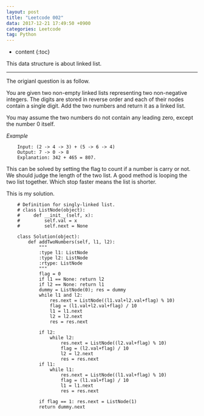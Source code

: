 ```yaml
---
layout: post
title: "Leetcode 002"
data: 2017-12-21 17:49:50 +0900
categories: Leetcode
tag: Python
---
```


* content
{:toc}

This data structure is about linked list.

-------------------
The origianl question is as follow.

You are given two non-empty linked lists representing two non-negative integers. The digits are stored in reverse order and each of their nodes contain a single digit. Add the two numbers and return it as a linked list.

You may assume the two numbers do not contain any leading zero, except the number 0 itself.

*Example*

		Input: (2 -> 4 -> 3) + (5 -> 6 -> 4)
		Output: 7 -> 0 -> 8
		Explanation: 342 + 465 = 807.

This can be solved by setting the flag to count if a number is carry or not.
We should judge the length of the two list. A good method is looping the two list together. Which stop faster means the list is shorter.

This is my solution.

		# Definition for singly-linked list.
		# class ListNode(object):
		#     def __init__(self, x):
		#         self.val = x
		#         self.next = None

		class Solution(object):
		    def addTwoNumbers(self, l1, l2):
		        """
		        :type l1: ListNode
		        :type l2: ListNode
		        :rtype: ListNode
		        """
		        flag = 0
		        if l1 == None: return l2
		        if l2 == None: return l1
		        dummy = ListNode(0); res = dummy
		        while l1 and l2:
		            res.next = ListNode((l1.val+l2.val+flag) % 10)
		            flag = (l1.val+l2.val+flag) / 10
		            l1 = l1.next
		            l2 = l2.next 
		            res = res.next
		            
		        if l2:
		            while l2:
		                res.next = ListNode((l2.val+flag) % 10)
		                flag = (l2.val+flag) / 10
		                l2 = l2.next
		                res = res.next
		        if l1:
		            while l1:
		                res.next = ListNode((l1.val+flag) % 10)
		                flag = (l1.val+flag) / 10
		                l1 = l1.next
		                res = res.next
		                
		        if flag == 1: res.next = ListNode(1)
		        return dummy.next

            